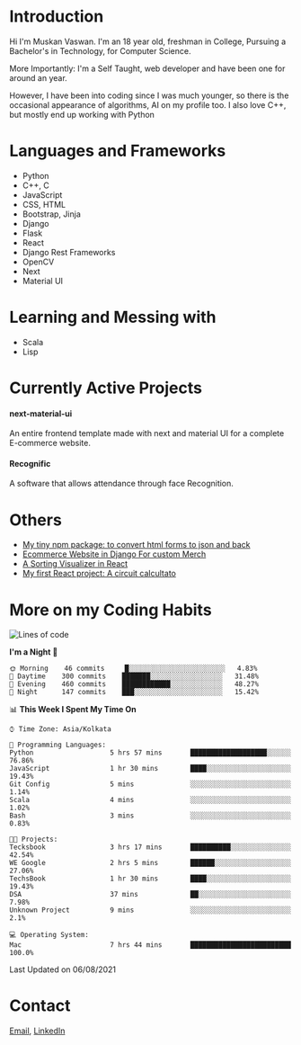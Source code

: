 <!-- - I’m currently working on:
&nbsp;&nbsp;&nbsp;&nbsp;&nbsp;&nbsp; *Circuits*[https://muskanvaswan.github.io/circuits] which, as the name suggests,  is a calculator for solving circuits with ease. This is my first React project
#### I’m currently learning : 
&nbsp;&nbsp;&nbsp;&nbsp;&nbsp;&nbsp; React.js
#### Ask me about:
&nbsp;&nbsp;&nbsp;&nbsp;&nbsp;&nbsp; Anything
#### How to reach me:
&nbsp;&nbsp;&nbsp;&nbsp;&nbsp;&nbsp; Email[mailto:muskanvaswan@gmail.com] LinkedIn[https://www.linkedin.com/in/muskan-vaswan?lipi=urn%3Ali%3Apage%3Ad_flagship3_profile_view_base_contact_details%3B%2FQpdlv5fQ12Ru4DkW2TysA%3D%3D]
#### Pronouns:
&nbsp;&nbsp;&nbsp;&nbsp;&nbsp;&nbsp; Her -->

# Introduction
Hi I'm Muskan Vaswan.
I'm an 18 year old,
freshman in College,
Pursuing a Bachelor's in Technology, for Computer Science.

More Importantly: I'm a Self Taught, web developer and have been one for around an year.

However, I have been into coding since I was much younger, so there is the occasional appearance of algorithms, AI on my profile too. I also love C++, but mostly end up working with Python


# Languages and Frameworks

- Python
- C++, C
- JavaScript
- CSS, HTML 
- Bootstrap, Jinja
- Django
- Flask
- React 
- Django Rest Frameworks
- OpenCV
- Next
- Material UI

# Learning and Messing with 

- Scala 
- Lisp

# Currently Active Projects

#### next-material-ui
An entire frontend template made with next and material UI for a complete E-commerce website.

#### Recognific
A software that allows attendance through face Recognition.

# Others
- [My tiny npm package: to convert html forms to json and back](https://www.npmjs.com/package/forms-dynamically)
- [Ecommerce Website in Django For custom Merch](https://merch-commerce.herokuapp.com/)
- [A Sorting Visualizer in React](https://muskanvaswan.github.io/SortingVisualizer/)
- [My first React project: A circuit calcultato](https://muskanvaswan.github.io/circuits)

# More on my Coding Habits

<!--START_SECTION:waka-->
![Lines of code](https://img.shields.io/badge/From%20Hello%20World%20I%27ve%20Written-394331%20lines%20of%20code-blue)

**I'm a Night 🦉** 

```text
🌞 Morning    46 commits     █░░░░░░░░░░░░░░░░░░░░░░░░   4.83% 
🌆 Daytime    300 commits    ███████░░░░░░░░░░░░░░░░░░   31.48% 
🌃 Evening    460 commits    ████████████░░░░░░░░░░░░░   48.27% 
🌙 Night      147 commits    ███░░░░░░░░░░░░░░░░░░░░░░   15.42%

```


📊 **This Week I Spent My Time On** 

```text
⌚︎ Time Zone: Asia/Kolkata

💬 Programming Languages: 
Python                   5 hrs 57 mins       ███████████████████░░░░░░   76.86% 
JavaScript               1 hr 30 mins        ████░░░░░░░░░░░░░░░░░░░░░   19.43% 
Git Config               5 mins              ░░░░░░░░░░░░░░░░░░░░░░░░░   1.14% 
Scala                    4 mins              ░░░░░░░░░░░░░░░░░░░░░░░░░   1.02% 
Bash                     3 mins              ░░░░░░░░░░░░░░░░░░░░░░░░░   0.83%

🐱‍💻 Projects: 
Tecksbook                3 hrs 17 mins       ██████████░░░░░░░░░░░░░░░   42.54% 
WE Google                2 hrs 5 mins        ██████░░░░░░░░░░░░░░░░░░░   27.06% 
TechsBook                1 hr 30 mins        ████░░░░░░░░░░░░░░░░░░░░░   19.43% 
DSA                      37 mins             ██░░░░░░░░░░░░░░░░░░░░░░░   7.98% 
Unknown Project          9 mins              ░░░░░░░░░░░░░░░░░░░░░░░░░   2.1%

💻 Operating System: 
Mac                      7 hrs 44 mins       █████████████████████████   100.0%

```


 Last Updated on 06/08/2021
<!--END_SECTION:waka-->

# Contact

[Email](mailto:muskanvaswan@gmail.com), [LinkedIn](https://www.linkedin.com/in/muskan-vaswan?lipi=urn%3Ali%3Apage%3Ad_flagship3_profile_view_base_contact_details%3B%2FQpdlv5fQ12Ru4DkW2TysA%3D%3D)



